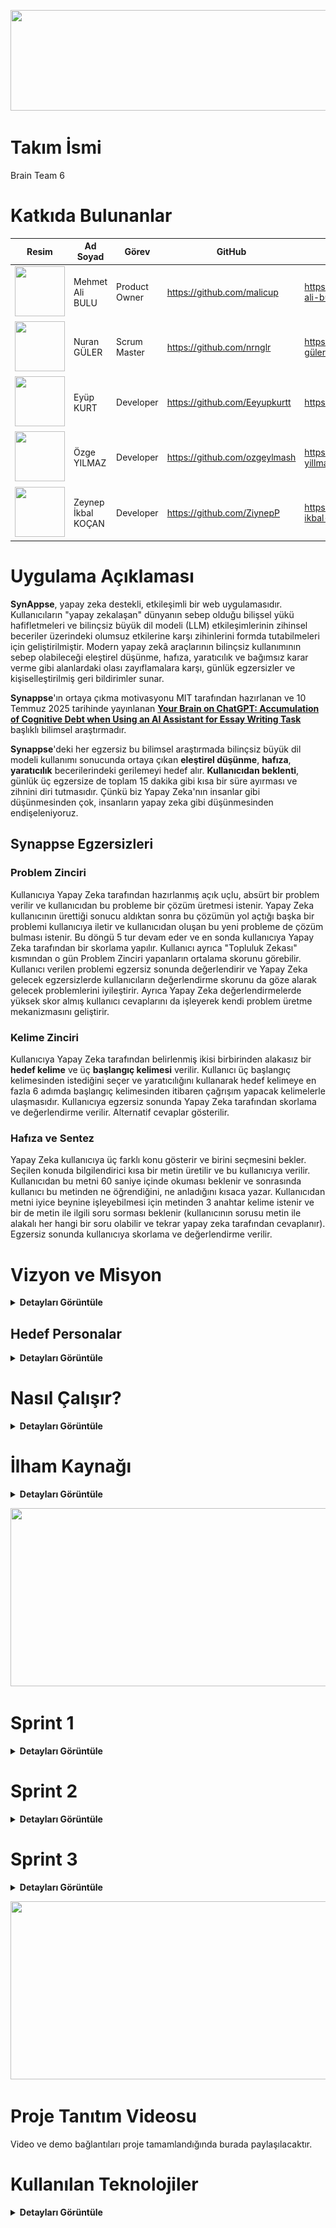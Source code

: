 
<p align="center">
 <img src="project_management/general/headers/logo.png" width="682" height="161"/> 
</p>

# Takım İsmi 

Brain Team 6

# Katkıda Bulunanlar

| Resim | Ad Soyad | Görev | GitHub | Linkedin |
| --- | --- | --- | --- | --- |
| <img src="project_management/general/devpics/mehmet.png" width="80" height="80"/> | Mehmet Ali BULU | Product Owner | https://github.com/malicup | https://www.linkedin.com/in/mehmet-ali-bulu-3b0869257/ |
| <img src="project_management/general/devpics/nuran.png" width="80" height="80"/> | Nuran GÜLER | Scrum Master | https://github.com/nrnglr | https://www.linkedin.com/in/nuran-güler-3439a0262/ |
| <img src="project_management/general/devpics/eyup.png" width="80" height="80"/> | Eyüp KURT | Developer | https://github.com/Eeyupkurtt | https://www.linkedin.com/in/eyupkurt/ |
| <img src="project_management/general/devpics/ozge.png" width="80" height="80"/> | Özge YILMAZ | Developer | https://github.com/ozgeylmash | https://www.linkedin.com/in/ozge-yillmaz/ |
| <img src="project_management/general/devpics/zeynep.png" width="80" height="80"/> | Zeynep İkbal KOÇAN | Developer | https://github.com/ZiynepP | https://www.linkedin.com/in/zeynep-ikbal-ko%C3%A7an-849b4a199/ |

# Uygulama Açıklaması

**SynAppse**, yapay zeka destekli, etkileşimli bir web uygulamasıdır. Kullanıcıların "yapay zekalaşan" dünyanın sebep olduğu bilişsel yükü hafifletmeleri ve bilinçsiz büyük dil modeli (LLM) etkileşimlerinin zihinsel beceriler üzerindeki olumsuz etkilerine karşı zihinlerini formda tutabilmeleri için geliştirilmiştir. Modern yapay zekâ araçlarının bilinçsiz kullanımının sebep olabileceği eleştirel düşünme, hafıza, yaratıcılık ve bağımsız karar verme gibi alanlardaki olası zayıflamalara karşı, günlük egzersizler ve kişiselleştirilmiş geri bildirimler sunar.

**Synappse**'ın ortaya çıkma motivasyonu MIT tarafından hazırlanan ve 10 Temmuz 2025 tarihinde yayınlanan [**Your Brain on ChatGPT: Accumulation of Cognitive Debt when Using an AI Assistant for Essay Writing Task**](https://arxiv.org/pdf/2506.08872) başlıklı bilimsel araştırmadır.

**Synappse**'deki her egzersiz bu bilimsel araştırmada bilinçsiz büyük dil modeli kullanımı sonucunda ortaya çıkan **eleştirel düşünme**, **hafıza**, **yaratıcılık** becerilerindeki gerilemeyi hedef alır. **Kullanıcıdan beklenti**, günlük üç egzersize de toplam 15 dakika gibi kısa bir süre ayırması ve zihnini diri tutmasıdır. Çünkü biz Yapay Zeka'nın insanlar gibi düşünmesinden çok, insanların yapay zeka gibi düşünmesinden endişeleniyoruz.

## Synappse Egzersizleri

### Problem Zinciri
Kullanıcıya Yapay Zeka tarafından hazırlanmış açık uçlu, absürt bir problem verilir ve kullanıcıdan bu probleme bir çözüm üretmesi istenir. Yapay Zeka kullanıcının ürettiği sonucu aldıktan sonra bu çözümün yol açtığı başka bir problemi kullanıcıya iletir ve kullanıcıdan oluşan bu yeni probleme de çözüm bulması istenir. Bu döngü 5 tur devam eder ve en sonda kullanıcıya Yapay Zeka tarafından bir skorlama yapılır. Kullanıcı ayrıca "Topluluk Zekası" kısmından o gün Problem Zinciri yapanların ortalama skorunu görebilir. Kullanıcı verilen problemi egzersiz sonunda değerlendirir ve Yapay Zeka gelecek egzersizlerde kullanıcıların değerlendirme skorunu da göze alarak gelecek problemlerini iyileştirir. Ayrıca Yapay Zeka değerlendirmelerde yüksek skor almış kullanıcı cevaplarını da işleyerek kendi problem üretme mekanizmasını geliştirir.

### Kelime Zinciri
Kullanıcıya Yapay Zeka tarafından belirlenmiş ikisi birbirinden alakasız bir **hedef kelime** ve üç **başlangıç kelimesi** verilir. Kullanıcı üç başlangıç kelimesinden istediğini seçer ve yaratıcılığını kullanarak hedef kelimeye en fazla 6 adımda başlangıç kelimesinden itibaren çağrışım yapacak kelimelerle ulaşmasıdır. Kullanıcıya egzersiz sonunda Yapay Zeka tarafından skorlama ve değerlendirme verilir. Alternatif cevaplar gösterilir.

### Hafıza ve Sentez
Yapay Zeka kullanıcıya üç farklı konu gösterir ve birini seçmesini bekler. Seçilen konuda bilgilendirici kısa bir metin üretilir ve bu kullanıcıya verilir. Kullanıcıdan bu metni 60 saniye içinde okuması beklenir ve sonrasında kullanıcı bu metinden ne öğrendiğini, ne anladığını kısaca yazar. Kullanıcıdan metni iyice beynine işleyebilmesi için metinden 3 anahtar kelime istenir ve bir de metin ile ilgili soru sorması beklenir (kullanıcının sorusu metin ile alakalı her hangi bir soru olabilir ve tekrar yapay zeka tarafından cevaplanır). Egzersiz sonunda kullanıcıya skorlama ve değerlendirme verilir.

# Vizyon ve Misyon

<details>
  <summary><strong>Detayları Görüntüle</strong></summary>

### Vizyon  
Yapay zeka çağında insan zihnini pasif bir kullanıcı olmaktan çıkarıp aktif bir üreticiye dönüştüren; bunu günlük bir alışkanlık haline getiren, bilişsel yetileri koruyan, geliştiren ve bireyin entelektüel bağımsızlığını sürdürülebilir kılan birinci öncelikli dijital zihin sağlığı platformu olmak.

### Misyon
Üretken yapay zekanın günlük yaşamdaki yaygın kullanımıyla ortaya çıkan “bilişsel borçlanma” riskine karşı, bilimsel temellere dayanan, hedef odaklı ve etkileşimli zihinsel egzersizlerle mücadele etmek. Kullanıcının eleştirel düşünme, hafıza, yaratıcılık ve karar verme gibi temel bilişsel yetilerini her gün küçük adımlarla, ama kalıcı biçimde güçlendirmek.

</details>

##  Hedef Personalar

<details>
  <summary><strong>Detayları Görüntüle</strong></summary>

###  Dijital Çağın Çocukları (Örn: İlkokul/Ortaokul Çağı)

**Meslek/Durum**: İlkokul veya ortaokul öğrencileri.

**Motivasyon**: Öğrenmeyi eğlenceli hale getirmek, okul derslerinde daha başarılı olmak ve dijital araçları bilinçli kullanma alışkanlığı edinmek. Ebeveynleri, çocuklarının teknoloji bağımlılığının zihinsel becerilerini olumsuz etkilemesinden endişe duyuyor olabilir.

**Acı Noktaları**: Kolay bilgiye ulaşımın getirdiği ezbercilik, okuduğunu anlama ve yorumlamada zorlanma, dikkat dağınıklığı, yaratıcı oyun ve düşünme süreçlerinde azalma. Okul ödevlerinde veya günlük hayatta kendi başlarına çözüm üretmek yerine hemen internete veya yapay zekaya yönelme eğilimi.

**Synappse'den Beklentisi**: Eğlenceli ve oyunlaştırılmış mini egzersizler aracılığıyla problem çözme, hafıza ve yaratıcılık becerilerini geliştirmek. Günlük rutinlerine kolayca entegre edilebilecek, kısa ve dikkat çekici aktivitelerle zihinsel çevikliklerini artırmak. Ebeveynler için ise çocuklarının zihinsel gelişimini destekleyen, güvenli ve eğitici bir alternatif sunması. Kolay modun varlığı sayesinde, çocukların sıkılmadan ve zorlanmadan katılabilecekleri bir deneyim.

### Yaratıcı Profesyonel (Örn: Dijital Pazarlamacı, Yazılımcı vb.)

**Meslek**: İçerik üreticisi, pazarlama uzmanı, yazılımcı, tasarımcı, araştırmacı.

**Motivasyon**: İşlerinde özgün ve taze fikirler üretme yeteneğini korumak. YZ'nin sunduğu hazır çözümlerin kendi yaratıcı kıvılcımlarını sönümlemesinden endişe duyuyorlar. Günlük yoğun tempoda zihinlerini aktif tutacak pratik yollar arıyorlar.

**Acı Noktaları**: Yaratıcılık tıkanıklığı, rutin işlerde zihinsel yorgunluk, yeni fikirler üretmekte hissedilen pasiflik. YZ'ye olan bağımlılığın uzun vadede kendi özgün düşünce süreçlerini köreltebileceği endişesi.

**Synappse'den Beklentisi**: Güne başlarken veya gün içinde kısa molalarda zihinlerini canlandıracak, yaratıcı düşünme modunu tetikleyecek mini egzersizler. Küçük zorluklarla beyinlerini zinde tutarak, yaratıcı esnekliklerini sürdürme ve ani fikirler üretme kapasitelerini destekleme.

###  Odaklanma Arayan Öğrenci (Örn: Üniversite Öğrencisi, Uzaktan Eğitim Alan)  

**Meslek**: Üniversite öğrencisi, uzaktan eğitim öğrencisi, sınavlara hazırlanan.

**Motivasyon**: Bilgiyi daha iyi akılda tutmak, okuduklarını ve öğrendiklerini derinlemesine anlamak. YZ'nin özet çıkarma gibi kolaylıklarının, aslında bilgiyi işleme ve hatırlama süreçlerini yüzeyselleştirdiğini fark etmiş olabilirler. Odaklanma sorunları ve bilgiye yüzeysel yaklaşım konusunda endişeliler.

**Acı Noktaları**: Uzun süreli odaklanma zorluğu, okuduklarını kısa sürede unutma, bilgiyi kendi cümleleriyle yorumlamakta veya sentezlemekte zorlanma. Sınavlar ve projelerde YZ'ye aşırı güvenme sonucu kendi öğrenme kaslarının zayıfladığını hissetme.

**Synappse'den Beklentisi**: Hafızayı güçlendirmeye yönelik kısa, etkileşimli alıştırmalar. Bilgiyi daha iyi içselleştirmelerine yardımcı olacak, eleştirel okuma ve analiz becerilerini nazikçe geliştirecek günlük görevler. Öğrenme süreçlerindeki küçük aksaklıkları gidermek için pratik bir destek.



###  Bilinçli Teknoloji Kullanıcısı (Örn: Farkediyorum, Gelişiyorum)

**Meslek**: Çeşitli (yönetici, ebeveyn, serbest çalışan)

**Motivasyon**: Dijital araçların ve YZ'nin getirdiği kolaylıkların kendi bağımsız düşünme ve karar verme süreçlerini nasıl etkilediğini merak eden, bu konuda bilinçli adımlar atmak isteyen kişiler. Zihinsel keskinliklerini korumak ve "dijital beynimi tembelleştiriyor mu?" sorusuna yanıt arıyorlar.

**Acı Noktaları**: Günlük kararlarda dahi YZ'ye veya internete başvurma alışkanlığı, kendi başına çözüm üretme cesaretinde azalma hissi. Zihinsel "otomatik pilot" modundan çıkma ihtiyacı. Odaklanma süresinin kısalması.

**Synappse'den Beklentisi**: Günlük rutinlerine kolayca entegre edebilecekleri, zihinsel çevikliklerini artıracak ve bağımsız karar verme kaslarını nazikçe çalıştıracak kısa egzersizler. YZ'nin olası olumsuz etkilerine karşı küçük bir zihinsel antrenman niteliğinde bir uygulama.

</details>

#  Nasıl Çalışır?

<details>
  <summary><strong>Detayları Görüntüle</strong></summary>

1. **Giriş / Kayıt**  
   Kullanıcı e-posta veya sosyal giriş ile kayıt olur ya da giriş yapar.

2. **Egzersiz Seçimi**  
   Kullanıcı aşağıdaki egzersizlerden birni seçer ve beynini geliştirmee başlar:  

   - **Problem Zinciri:**  
    - Yapay Zeka absürt ve açık uçlu bir problem sunar.
    - Kullanıcı çözüm üretir → yeni bir problem doğar → tekrar çözüm üretir. (Toplam 5 tur)
    - Yapay Zeka, üretkenlik, tutarlılık ve özgünlük gibi ölçütlere göre skor verir.
    - Kullanıcı egzersizi değerlendirir (1-5 yıldız + yorum opsiyonu).
    -  “Topluluk Zekası” ekranında kendi skorunu ortalamayla karşılaştırır.

   - **Kelime Zinciri:**  
    -  Kullanıcıya 3 başlangıç kelimesi + 1 hedef kelime verilir.
    -  Başlangıç kelimesini seçer → 6 adıma kadar çağrışım zinciri kurar.
    -  Her adımda önceki kelimeye çağrışımsal olarak bağlı yeni kelime girilir.
    -  Egzersiz sonunda Yapay Zeka:
        1. Zincirin mantıksal akışını analiz eder.
        2. Yaratıcılık ve çağrışım puanı verir.
        3. Alternatif çözümler ve örnek zincirler gösterir.
        
   - **Hafıza ve Sentez:**  
    -  Kullanıcıya 3 konu başlığı sunulur (örneğin: “Yapay Zeka Tarihi”, “Bilinç ve Beyin”, “Eleştirel Düşünme Teorileri”).
    -  Seçilen konuda 1 dakikalık okunabilir bir metin verilir.
    -  60 saniye sayaç başlar.
    -  Süre dolunca:
      1. “Ne anladın?” kutucuğu çıkar → kısa özet yazılır.
      2. 3 anahtar kelime seçmesi istenir.
      3. Metne dair bir soru üretmesi istenir.
    -  Yapay Zeka:
      1. Cevapları analiz eder, skorlama yapar.
      2. Sorulan soruya yanıt verir.

3. **Günlük Özet & Gelişim**  
    - 3 egzersiz de tamamlanınca:
      1. “Bugünlük görev tamamlandı!” ekranı gösterilir.
      2. Günlük streak güncellenir (örnek: “8 gündür aralıksız egzersiz yapıyorsun!”).
      3. Kullanıcının tüm egzersizlerden aldığı skorlar özetlenir.
      4. Gelişim analizi sunulur (örnek: “Yaratıcılık puanın bu hafta %18 arttı”).

Bu yapı sayesinde **Synappse**, yalnızca bir beyin egzersizi aracı değil; **kişisel, bilimsel ve sürdürülebilir bir zihinsel gelişim platformudur.**

</details>

# İlham Kaynağı

<details>
  <summary><strong>Detayları Görüntüle</strong></summary>

Projemiz, MIT Media Lab tarafından yürütülen **"Your Brain on ChatGPT: Accumulation of Cognitive Debt..."** başlıklı akademik çalışmanın bulgularını temel almaktadır. Bu çalışma, YZ asistanlarının kullanımının kısa vadede bilişsel yükü azaltsa da, uzun vadede ciddi bilişsel maliyetler yarattığını ortaya koymuştur. Biz bu temel sorunu **"Bilişsel Borçlanma"** olarak adlandırıyoruz.

### Bilişsel borçlanmanın temel belirtileri ve hedeflediğimiz problemler şunlardır:

1. **Eleştirel Düşünme ve Problem Çözme Becerilerinde Azalma:**  
YZ'nin sunduğu hazır, sentezlenmiş ve tekil cevaplar, beynin karmaşık sorunları analiz etme, farklı bakış açılarını değerlendirme, argümanlardaki hataları tespit etme ve özgün çözümler üretme yeteneğini zayıflatır.  

2. **Hafıza Zayıflığı ve Yüzeysel Öğrenme:**  
Bilgiyi araştırma, anlama ve kendi kelimelerimizle yeniden yapılandırma süreci, bilginin kalıcı hafızaya kaydedilmesini sağlar. YZ bu süreci atlayarak bilgiyi doğrudan sunduğunda, öğrenme ve hatırlama süreçleri yüzeyselleşir. Çalışma, YZ kullananların yazdıkları metinlerden dakikalar sonra bile alıntı yapamadığını göstermiştir.  

3. **Yaratıcılık ve Özgün Düşüncenin Körelmesi:**  
Çalışmanın EEG verileri, YZ kullanımının beynin yaratıcılıkla ilişkili sinirsel ağlarının daha az aktif olmasına neden olduğunu göstermektedir. YZ'nin genellikle en "olasılıklı" ve tahmin edilebilir çıktıları üretmesi, zamanla kalıpların dışında düşünme (divergent thinking) yeteneğimizi köreltebilir.  

4. **Bağımsız Karar Verme Yeteneğinde Gerileme:**  
Beynin planlama, organizasyon, izleme ve karar verme gibi yürütücü işlevlerle (executive functions) ilgili bölgeleri, YZ kullanımıyla daha az aktif hale gelir. Bu durum, gelecekte YZ olmadan bir görevi baştan sona planlama ve yönetme konusunda zorluklar yaşanmasına neden olabilir.

Kaynak: [Your Brain on ChatGPT: Accumulation of Cognitive Debt | MIT](https://arxiv.org/pdf/2506.08872v1)

</details>

<p align="center">
 <img src="project_management/general/headers/github_sprints.png" width="830" height="285"/> 
</p>

# Sprint 1
<details>
  <summary><strong>Detayları Görüntüle</strong></summary>

### Sprint Bilgileri
- Sprint Başlangıç Tarihi: 24.06.2025  
- Sprint Bitiş Tarihi: 06.07.2025  
- Sprint Süresi: 13 Gün 
- Takım: Brain Team 6  

---

### Sprint Review

**Sprint İçindeki Beklenen Puan Tamamlanması:**

- **Hedeflenen Puan:** *135 Puan*

**Puan Tamamlama Mantığı:**

- Toplamda **1000 puanlık** genel hedef belirlendi.
- **1. Sprint**: Fikir üretimi, planlama ve tasarım odaklı olduğu için **135 puan** hedeflendi ve tamamlandı.  
- **2. Sprint**: Kodlama, API entegrasyonu ve temel işlevlerin geliştirilmesi için **480 puan** hedeflenmektedir.  
- **3. Sprint**: Entegrasyon, test ve son düzeltmeler için **385 puanlık** bir hedef öngörülmektedir.

### Sprint Review Görselleri

<p align="center">
  <img src="project_management/sprint1_documents/Sprint_Board1.jpg" width="644" height="650"/>  
  <br><strong>Sprint Board 1 </strong>
</p>

<p align="center">
  <img src="project_management/sprint1_documents/Sprint_Board2.jpg" width="644" height="650"/>  
  <br><strong>Sprint Board (Devamı) </strong>
</p>

<p align="center">
  <img src="project_management/sprint1_documents/Burndown_Chart.jpg" width="644" height="650"/>  
  <br><strong>Burndown Chart</strong>
</p>

<p align="center">
  <img src="project_management/sprint1_documents/Home_Page.jpg" width="644" height="650"/>  
  <br><strong>Home Page</strong>
</p>

<p align="center">
  <img src="project_management/sprint1_documents/Login_Page.jpg" width="644" height="650"/>  
  <br><strong>Login Page</strong>
</p>

---

### Daily Scrum

**Sprint 1 Günlük İş Takibi**

| Gün | Tarih       | Yapılan İşler                                                   | Tamamlanan Görev(ler)                                               | Puan |
|-----|-------------|------------------------------------------------------------------|----------------------------------------------------------------------|------|
| 1   | 24.06.2025  | Sprint başlatıldı, proje konsepti oluşturuldu                   | Proje konsepti belirleme                                            | 15   |
| 2   | 25.06.2025  | Ana fikir netleştirildi, problem tanımı yazıldı                 | Proje fikrinin oluşturulması                                        | 15   |
| 3   | 26.06.2025  | Rol dağılımları yapıldı, görev paylaşımı netleşti               | Takım içi görev ve rol dağılımı                                     | 15   |
| 4   | 27.06.2025  | Uygulama özelleştirildi, teknik araştırmalara başlandı          | Uygulama fikrinin özelleştirilmesi + Teknik araştırma (kısmen)     | 10   |
| 5   | 28.06.2025  | Teknik araştırma tamamlandı                                     | Teknik araştırmaların tamamı                                       | 10   |
| 6   | 29.06.2025  | Logo çizildi, GitHub yapısı oluşturuldu                         | Logo tasarımı + README & GitHub yapısı                             | 10   |
| 7   | 30.06.2025  | Dokümantasyon taslağı hazırlandı                                | Taslak dokümantasyon                                               | 10   |
| 8   | 01.07.2025  | Backend API bağlantısı taslaklandı                              | API bağlantısı backend taslakları                                  | 5    |
| 9   | 02.07.2025  | Login sayfası Figma’da tasarlandı                               | Login sayfası tasarımı                                             | 5    |
| 10  | 03.07.2025  | Header tasarımı tamamlandı                                      | Web sayfası header tasarımı                                        | 5    |
| 11  | 04.07.2025  | Burndown chart çizildi, sprint dokümantasyonu yapıldı           | Chart + Sprint 1 dökümanı                                          | 10   |
| 12  | 05.07.2025  | Landing page tasarımı başlatıldı                                | Landing page tasarımına başlanması                                 | 5    |
| 13  | 06.07.2025  | Feature listesi çıkarıldı, sprint sonlandırıldı                 | Feature listesi (in progress)                                      | 5    |

**Toplam Puan:** 135

<p align="center">
  <img src="project_management/sprint1_documents/WhatsApp_Chat1.jpg" width="644" height="650"/>  
  <br><strong>WhatsApp Chat</strong>
</p>

<p align="center">
  <img src="project_management/sprint1_documents/WhatsApp_Chat2.jpg" width="644" height="650"/>  
  <br><strong>WhatsApp Chat</strong>
</p>

- UI tasarımlarında Figma kullanılmasına karar verildi.
- Proje yönetim aracı olarak Miro kullanılmasına karar verildi.
- Günlük scrum toplantıları, takımın müsaitlik durumuna göre WhatsApp ve Google Meets üzerinden gerçekleştirildi.
- Giriş sistemi için E-posta kullanılmasına karar verildi.

---

### Sprint Retrospektive

**Neler iyi gitti?**

• Takım içi iletişim güçlüydü: Fikir alışverişleri hızlı ve verimliydi, herkes birbirine destek oldu.  
• Roller netti, görev dağılımı oturdu: Herkes kendi sorumluluk alanını biliyordu ve bu, işlerin düzenli ilerlemesini sağladı.  
• Teknik araştırma süreci çok verimli geçti: Django, yapay zeka entegrasyonu ve frontend teknolojileri hakkında önemli bilgiler edindik, bu da sonraki adımlar için sağlam bir temel oluşturdu.

**Neler geliştirilmeli?**

• **Yapay Zeka Egzersizlerinin Kalitesi ve Çeşitliliği:** Belirlenen 4 zihinsel problem ile uyum daha iyi analiz edilmeli.  
• **Kullanıcı Geri Bildirim Mekanizması:** Geri bildirim toplayacak mekanizmalar entegre edilmeli.  
• **Frontend Kullanıcı Deneyimi (UX):** Web uyumluluk ve sezgisel arayüz gözden geçirilmeli.  
• **Hata Ayıklama ve Test Süreçleri:** Yapay zekâ ile backend etkileşimleri için sistematik test yapısı kurulmalı.  
• **Teknik Borç Yönetimi:** Kod tekrarları azaltılmalı, kod açıklamaları ve yorumlar düzenli hâle getirilmeli.

**Bir sonraki sprintte:**

• Zaman yönetimi iyileştirilecek, tahminler daha gerçekçi yapılacak.  
• MVP için her zihinsel problem alanına ait 2 egzersiz tamamlanacak.  
• Kullanıcı geri bildirim sistemi entegre edilecek.

</details>

# Sprint 2

<details>
  <summary><strong>Detayları Görüntüle</strong></summary>

### Sprint 2 Bilgileri
- Sprint Başlangıç Tarihi: 08.07.2025  
- Sprint Bitiş Tarihi: 20.07.2025  
- Sprint Süresi: 12 Gün 
- Takım: Brain Team 6

  Puan Tamamlama Mantığı:
  **2. Sprint**: Kodlama, API entegrasyonu ve temel işlevlerin geliştirilmesi için **480 puan** hedeflenmektedir.

  

### Sprint 2 Review Görselleri

<p align="center">
  <img src="project_management/sprint2_documents/sprint2_Board-1.jpeg" width="644" height="650"/>  
  <br><strong>Sprint Board 2.1 </strong>
</p>

<p align="center">
  <img src="project_management/sprint2_documents/sprint2_Board-2.jpeg" width="644" height="650"/>  
  <br><strong>Sprint Board 2.2 </strong>
</p>

<p align="center">
  <img src="project_management/sprint2_documents/Burndown_Chart2.jpeg" width="644" height="650"/>  
  <br><strong>Burndown Chart</strong>
</p>

<p align="center">
  <img src="project_management/sprint2_documents/Home_Page2.jpeg" width="644" height="750"/>  
  <br><strong>Landing Page</strong>
</p>

<p align="center">
  <img src="project_management/sprint2_documents/demo1.gif" width="644" height="650"/>  
  <br><strong>Landing Page GIF</strong>
</p>

<p align="center">
  <img src="project_management/sprint2_documents/demo2.gif" width="644" height="650"/>  
  <br><strong>Egzersiz Seçim Sayfası</strong>
</p>

<p align="center">
  <img src="project_management/sprint2_documents/Temporal_Lob.jpeg" width="644" height="650"/>  
  <br><strong>Yaratıcılık Egzerzisi Demo</strong>
</p>

<p align="center">
  <img src="project_management/sprint2_documents/Temporal_Lob2.jpeg" width="644" height="650"/>  
  <br><strong>Yaratıcılık Egzersizi Paneli demo</strong>
</p>

<p align="center">
  <img src="project_management/sprint2_documents/Lob_cıkt.jpeg" width="644" height="650"/>  
  <br><strong>Egzersiz Sonrası AI Feedback Demo</strong>
</p>

<p align="center">
  <img src="project_management/sprint2_documents/WhatsApp_chat3.jpeg" width="644" height="650"/>  
  <br><strong>Yapılan Görüşmeler</strong>
</p>
---

**Sprint 2 Günlük İş Takibi**

| Gün | Tarih       | Yapılan İşler                                                   | Tamamlanan Görev(ler)                                               | Puan |
|-----|-------------|------------------------------------------------------------------|----------------------------------------------------------------------|------|
| 1   | 07.07.2025  | Landing page Figma tasarımına başlandı ve ilk taslaklar oluşturuldu | -                                                                   | 10   |
| 2   | 08.07.2025  | Tasarım ilerletildi, landing page frontend kodlamasına geçildi  | -                                                                   | 20   |
| 3   | 09.07.2025  | Landing page kodlama devam etti, egzersiz sayfası tasarımı başlatıldı | -                                                               | 20   |
| 4   | 10.07.2025  | Egzersiz sayfası tasarımı tamamlandı, kodlamaya geçildi         | Landing page tasarımı + kodlama                                    | 30   |
| 5   | 11.07.2025  | Egzersiz sayfası kodlaması yapıldı, login/sign up sayfaları tasarlandı | Egzersiz sayfası tasarımı + kodlama                           | 30   |
| 6   | 12.07.2025  | Login/sign up frontend kodlama ve Django bağlantısı sağlandı    | Login & Sign up kodlama + backend bağlantısı                       | 30   |
| 7   | 13.07.2025  | AI destekli lob simülasyonu başlatıldı, temel işlevler oluşturuldu | AI destekli lob simülasyon taslağı                               | 30   |
| 8   | 14.07.2025  | AI destekli lob soruları backend'e bağlandı ve test edildi      | Backend bağlantısı + test                                          | 40   |
| 9   | 15.07.2025  | Frontal lob testleri yapıldı, GitHub branch yapısı kuruldu      | Frontal lob testi + GitHub branch yapısı                          | 40   |
| 10  | 16.07.2025  | Yapay zeka modeli araştırması yapıldı, frontal lob geliştirildi | Proje uyumluluğu araştırması + frontal lob geliştirme             | 40   |
| 11  | 17.07.2025  | Oksipital ve parietal loblar geliştirildi                       | Oksipital + parietal lob                                          | 40   |
| 12  | 18.07.2025  | Temporal lob geliştirildi, son testler yapıldı                  | Temporal lob                                                       | 30   |
| 13  | 19.07.2025  | Son kontroller ve eksik işler tamamlandı                        | Kalan küçük görevler                                              | 30   |
| 14  | 20.07.2025  | Sprint 2 raporu ve dokümantasyonu hazırlandı                    | Sprint kapanışı + raporlama                                       | 10   |

**Toplam Puan:** 400

### Sprint Retrospektive

**Neler iyi gitti?**

• Planlanan her gün Google Meet'de buluşuldu, asla aksama olmadı.  
• Takım üyelerinin meşguliyetlerine göre görev dağılımı iyi yapıldı, herkes görevini yerine getirdi.
• Proje geliştirme aşamasında kullanılan teknolojileri daha önce kullanmayan takım arkadaşlarının öğrenme süreci iyi geçti, hızlı bir şekilde adapte oldular.

**Neler geliştirilmeli?**

• **Yapay Zeka'dan Alınan Geri Dönüşler:** Promptlar üzerine daha fazla düşünülmeli ve iyi bir fine tuning yapılmalı.  
• **Geliştirme Hızı:** Sprint 3'e girerken geliştirme hızı en üst seviyeye çıkarılmalı.  
• **Geliştirme Planlaması** Projenin kalan geliştirme kısımları iyi bir şekilde adımlara bölünmeli ve planlanmalı.   
• **Teknik Borç Yönetimi:** Kod satırları düzenlemeli ve clean code prosedürlerinin uygulandığından emin olunmalı.

**Bir sonraki sprintte:**

• Ekip görevlendirilmesi çok net yapılacak.  
• Lob isimlendirilmesinden vazgeçilip, egzersiz isimlendirilmesine geçilecek.  
• Yapay zekadan alınan yanıtların iyileştirilmesi için detaylı araştırmalar yapılacak.
• Backend ve Frontend birleştirilecek.


</details>

# Sprint 3

<details>
  <summary><strong>Detayları Görüntüle</strong></summary>
 
### Sprint Bilgileri
- Sprint Başlangıç Tarihi: 20.07.2025  
- Sprint Bitiş Tarihi: 03.08.2025  
- Sprint Süresi: 14 Gün 
- Takım: Brain Team 6  

---

### Sprint Review

**Sprint İçindeki Beklenen Puan Tamamlanması:**

- **Hedeflenen Puan:** *385 Puan*
- **3. Sprint**: Entegrasyon, test ve son düzeltmeler için **385 puanlık** bir hedef öngörülmektedir.

### Sprint Review Görselleri

<p align="center">
  <img src="project_management/sprint3_documents/sprint3_board.jpg" width="644" height="650"/>  
  <br><strong>Sprint Board 1 </strong>
</p>

<p align="center">
  <img src="project_management/sprint3_documents/burndown_chart.jpg" width="644" height="650"/> 
  <br><strong>Burndown Chart</strong>
</p>

<p align="center">
  <img src="project_management/sprint3_documents/giris_yap.png" width="644" height="650"/>  
  <br><strong>Giriş Yap Ekranı</strong>
</p>

<p align="center">
  <img src="project_management/sprint3_documents/kayıt_ol.png" width="644" height="650"/>  
  <br><strong>Kayıt Ol Ekranı</strong>
</p>

<p align="center">
  <img src="project_management/sprint3_documents/problem_zinciri.png" width="644" height="650"/>  
  <br><strong>Problem Zinciri Egzersiz Sayfası</strong>
</p>

<p align="center">
  <img src="project_management/sprint3_documents/kelime_koprusu.png" width="644" height="650"/>  
  <br><strong>Kelime Köprüsü Egzersiz Sayfası</strong>
</p>

<p align="center">
  <img src="project_management/sprint3_documents/hafiza_sentez.png" width="644" height="650"/>  
  <br><strong>Hafıza ve Sentez Egzersiz Sayfası</strong>
</p>

---

### Daily Scrum

**Sprint 3 Günlük İş Takibi**

| Gün | Tarih       | Yapılan İşler                                                    | Tamamlanan Görev(ler)                                                | Puan |
|-----|-------------|------------------------------------------------------------------|----------------------------------------------------------------------|------|
| 1   | 21.07.2025  | Sosyal medya hesapları açıldı, geri bildirim formu hazırlandı    | Görev 1-2                   | 10   |
| 2   | 22.07.2025  | Egzersiz sistemi güncellemesi başlatıldı                         | Görev 3 (başlangıç)         | 10   |
| 3   | 23.07.2025  | Egzersiz sistemi UI tasarımı ve frontend tasarımı başlatıldı     | Görev 5-6 (başlangıç)       | 30   |
| 4   | 24.07.2025  | Egzersiz sistemleri tamamlandı                                   | Görev 4                     | 50   |
| 5   | 25.07.2025  | Egzersiz UI tasarımı tamamlandı, frontend tasarımı ilerletildi   | Görev 5-6 (devam)           | 50   |
| 6   | 26.07.2025  | Backend ve frontend bağlantısı başlatıldı, commit yapıldı        | Görev 7-8                   | 40   |
| 7   | 27.07.2025  | Profil sayfası UI tasarımına başlandı                            | Görev 9 (başlangıç)         | 35   |
| 8   | 28.08.2025  | Profil sayfası frontend kodlaması başlatıldı, commit yapıldı     | Görev 10                    | 15   |
| 9   | 29.08.2025  | Profil sayfası ek özellikleri (rozet sistemi) tasarlandı         | Görev 11 (başlangıç)        | 25   |
| 10  | 30.08.2025  | Auth sistemi kuruldu, rozet sistemi tamamlandı                   | Görev 11-12                 | 30   |
| 11  | 31.08.2025  | Fine tuning sorunları üzerinde çalışıldı                         | Görev 13 (başlangıç)        | 40   |
| 12  | 01.08.2025  | Fine tuning sorunları tamamlandı, son testler yapıldı            | Görev 13 bitiş              | 30   |
| 13  | 02.08.2025  | Sprint dokümantasyonu hazırlandı                                 | Sprint 3 kapanış            | 10   |
| 14  | 03.08.2025  | Final kontrol ve rapor sunumu yapıldı                            | Kalan işler kapandı         | 10   |

**Toplam Puan:** 385

---

### Sprint Retrospektive

**Neler iyi gitti?**

• Burndown grafiği neredeyse planlanan ideal eğriyle aynı ilerledi, sprint boyunca büyük gecikme yaşanmadı.

• Takım iletişimi güçlüydü; görev dağılımları net yapıldı, herkes kendi sorumluluğunu zamanında yerine getirdi.  

• Frontend ve backend tamamen entegre edildi; proje ana işlevleriyle kullanılabilir hale geldi.

• Önceki sprintlerde öğrenilen teknolojiler (Django, AI entegrasyonu, UI tasarımı) bu sprintte çok daha verimli kullanıldı.


**Neler Geliştirilmeli?**

• Fine tuning süreci beklenenden uzun sürdü; AI yanıtlarını optimize etmek için daha erken başlanmalıydı.

• Tasarım ve frontend aynı anda ilerlerken merge çatışmaları yaşandı; sonraki projelerde bu süreçler sıraya konmalı.

• Profil sayfası ek özellikleri (rozet, AI feedback) planın sonuna bırakıldığı için aceleyle tamamlandı, daha iyi önceliklendirilebilirdi.

**Sonuç / Genel Değerlendirme**

• Sprint hedefleri başarıyla tamamlandı ve proje bitiş kriterleri karşılandı.

• Ana modüller (egzersiz sistemi, kullanıcı yönetimi, profil özellikleri, AI entegrasyonu) çalışır durumda.

• Projenin teslimi için son kontroller ve dokümantasyon tamamlandı.

**Öneriler (Gelecek Kullanım ve Bakım için)**

• AI modelinin çıktıları düzenli aralıklarla test edilmeli, prompt ayarlamaları periyodik yapılmalı.

• Kullanıcı geri bildirim formlarından gelen veriler analiz edilerek sonraki versiyonlar planlanmalı.

</details>

<p align="center">
 <img src="project_management/general/headers/github_footer.png" width="830" height="285"/> 
</p>

# Proje Tanıtım Videosu  
Video ve demo bağlantıları proje tamamlandığında burada paylaşılacaktır.

# Kullanılan Teknolojiler  
<details>
  <summary><strong>Detayları Görüntüle</strong></summary>

| **Katman**        | **Teknoloji**                               |
|-------------------|--------------------------------------------|
| **Frontend**      | HTML, Tailwind CSS, |
| **Backend**       | Python, Django  |
| **API / Yapay Zekâ** | Gemini API |
| **Veritabanı**    | SQLite, Supabase |

</details>
